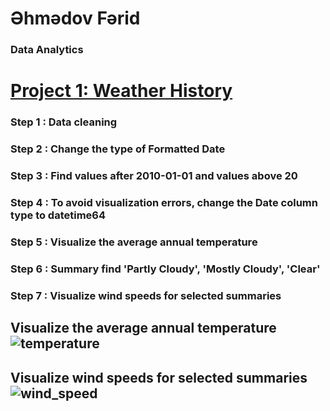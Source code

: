 # Əhmədov Fərid
### Data Analytics
# [Project 1: Weather History](https://github.com/User-Ehmedov-Ferid/Portfolio/blob/main/project1.ipynb)
### Step 1 : Data cleaning
### Step 2 : Change the type of Formatted Date
### Step 3 : Find values after 2010-01-01 and values above 20
### Step 4 : To avoid visualization errors, change the Date column type to datetime64
### Step 5 : Visualize the average annual temperature
### Step 6 : Summary find 'Partly Cloudy', 'Mostly Cloudy', 'Clear'
### Step 7 : Visualize wind speeds for selected summaries
## Visualize the average annual temperature ![temperature](https://user-images.githubusercontent.com/87524659/152632910-339a7dd0-0b7b-46b9-a38c-cf4cccb1e963.png)
## Visualize wind speeds for selected summaries ![wind_speed](https://user-images.githubusercontent.com/87524659/152632948-3c303f43-4db1-4306-86e0-b7e89987a738.png)



